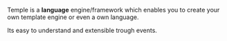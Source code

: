 Temple is a **language** engine/framework which enables you to create your own template engine or even a own language.  

Its easy to understand and extensible trough events.  